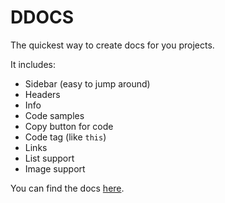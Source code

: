 # DDOCS

The quickest way to create docs for you projects.

It includes:

+ Sidebar (easy to jump around)
+ Headers
+ Info
+ Code samples
+ Copy button for code
+ Code tag (like `this`)
+ Links
+ List support
+ Image support


You can find the docs [here](https://ddocs.abirdcoder.repl.co).
